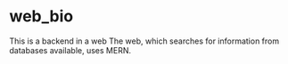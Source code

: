 # web_bio
This is a backend in a web
The web, which searches for information from databases available, uses MERN.
